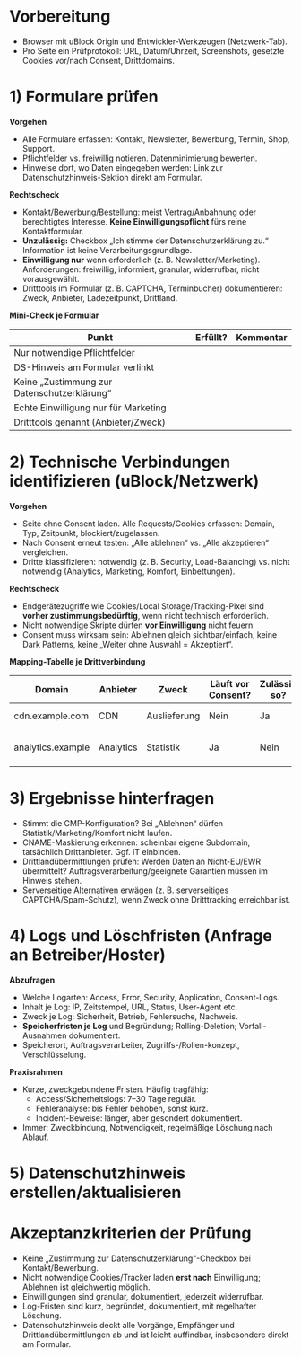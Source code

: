 # **Vorbereitung**
- Browser mit uBlock Origin und Entwickler-Werkzeugen (Netzwerk-Tab).
- Pro Seite ein Prüfprotokoll: URL, Datum/Uhrzeit, Screenshots, gesetzte Cookies vor/nach Consent, Dritt­domains.  

# **1) Formulare prüfen**

**Vorgehen**

- Alle Formulare erfassen: Kontakt, Newsletter, Bewerbung, Termin, Shop, Support.    
- Pflichtfelder vs. freiwillig notieren. Datenminimierung bewerten.
- Hinweise dort, wo Daten eingegeben werden: Link zur Datenschutzhinweis-Sektion direkt am Formular.

**Rechtscheck**

- Kontakt/Bewerbung/Bestellung: meist Vertrag/Anbahnung oder berechtigtes Interesse. **Keine Einwilligungspflicht** fürs reine Kontaktformular.
- **Unzulässig:** Checkbox „Ich stimme der Datenschutzerklärung zu.“ Information ist keine Verarbeitungsgrundlage.
- **Einwilligung nur** wenn erforderlich (z. B. Newsletter/Marketing). Anforderungen: freiwillig, informiert, granular, widerrufbar, nicht vorausgewählt.
- Dritttools im Formular (z. B. CAPTCHA, Terminbucher) dokumentieren: Zweck, Anbieter, Ladezeitpunkt, Drittland.

**Mini-Check je Formular**

| **Punkt**                                   | **Erfüllt?** | **Kommentar** |
| ------------------------------------------- | ------------ | ------------- |
| Nur notwendige Pflichtfelder                |              |               |
| DS-Hinweis am Formular verlinkt             |              |               |
| Keine „Zustimmung zur Datenschutzerklärung“ |              |               |
| Echte Einwilligung nur für Marketing        |              |               |
| Dritttools genannt (Anbieter/Zweck)         |              |               |

# **2) Technische Verbindungen identifizieren (uBlock/Netzwerk)**

  

**Vorgehen**

- Seite ohne Consent laden. Alle Requests/Cookies erfassen: Domain, Typ, Zeitpunkt, blockiert/zugelassen.
- Nach Consent erneut testen: „Alle ablehnen“ vs. „Alle akzeptieren“ vergleichen.
- Dritte klassifizieren: notwendig (z. B. Security, Load-Balancing) vs. nicht notwendig (Analytics, Marketing, Komfort, Einbettungen).

**Rechtscheck**

- Endgerätezugriffe wie Cookies/Local Storage/Tracking-Pixel sind **vorher zustimmungsbedürftig**, wenn nicht technisch erforderlich.    
- Nicht notwendige Skripte dürfen **vor Einwilligung** nicht feuern
- Consent muss wirksam sein: Ablehnen gleich sichtbar/einfach, keine Dark Patterns, keine „Weiter ohne Auswahl = Akzeptiert“.

**Mapping-Tabelle je Drittverbindung**

| **Domain**        | **Anbieter** | **Zweck**    | **Läuft vor Consent?** | **Zulässig so?** | **Maßnahme**           |
| ----------------- | ------------ | ------------ | ---------------------- | ---------------- | ---------------------- |
| cdn.example.com   | CDN          | Auslieferung | Nein                   | Ja               | Nennung im Hinweis     |
| analytics.example | Analytics    | Statistik    | Ja                     | Nein             | Nur nach Consent laden |

# **3) Ergebnisse hinterfragen**

- Stimmt die CMP-Konfiguration? Bei „Ablehnen“ dürfen Statistik/Marketing/Komfort nicht laufen. 
- CNAME-Maskierung erkennen: scheinbar eigene Subdomain, tatsächlich Drittanbieter. Ggf. IT einbinden.
- Drittlandübermittlungen prüfen: Werden Daten an Nicht-EU/EWR übermittelt? Auftragsverarbeitung/geeignete Garantien müssen im Hinweis stehen.
- Serverseitige Alternativen erwägen (z. B. serverseitiges CAPTCHA/Spam-Schutz), wenn Zweck ohne Dritttracking erreichbar ist.

# **4) Logs und Löschfristen (Anfrage an Betreiber/Hoster)**

**Abzufragen**
- Welche Logarten: Access, Error, Security, Application, Consent-Logs.
- Inhalt je Log: IP, Zeitstempel, URL, Status, User-Agent etc.
- Zweck je Log: Sicherheit, Betrieb, Fehlersuche, Nachweis.
- **Speicherfristen je Log** und Begründung; Rolling-Deletion; Vorfall-Ausnahmen dokumentiert.
- Speicherort, Auftragsverarbeiter, Zugriffs-/Rollen-konzept, Verschlüsselung.

**Praxisrahmen**

- Kurze, zweckgebundene Fristen. Häufig tragfähig:
    - Access/Sicherheitslogs: 7–30 Tage regulär.
    - Fehleranalyse: bis Fehler behoben, sonst kurz.
    - Incident-Beweise: länger, aber gesondert dokumentiert.
- Immer: Zweckbindung, Notwendigkeit, regelmäßige Löschung nach Ablauf.

# **5) Datenschutzhinweis erstellen/aktualisieren**


  

# **Akzeptanzkriterien der Prüfung**

- Keine „Zustimmung zur Datenschutzerklärung“-Checkbox bei Kontakt/Bewerbung.    
- Nicht notwendige Cookies/Tracker laden **erst nach** Einwilligung; Ablehnen ist gleichwertig möglich.
- Einwilligungen sind granular, dokumentiert, jederzeit widerrufbar.
- Log-Fristen sind kurz, begründet, dokumentiert, mit regelhafter Löschung.
- Datenschutzhinweis deckt alle Vorgänge, Empfänger und Drittlandübermittlungen ab und ist leicht auffindbar, insbesondere direkt am Formular.